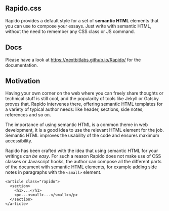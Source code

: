 Rapido.css
----------

Rapido provides a default style for a set of **semantic HTML** elements that you can use to compose your essays. Just write with semantic HTML, without the need to remember any CSS class or JS command.

## Docs

Please have a look at https://nextbitlabs.github.io/Rapido/ for the documentation.

## Motivation

Having your own corner on the web where you can freely share thoughts or technical stuff is still cool, and the popularity of tools like Jekyll or Gatsby proves that. Rapido intervenes there, offering semantic HTML templates for a variety of typical author needs: like header, sections, side notes, references and so on.

The importance of using semantic HTML is a common theme in web development, it is a good idea to use the relevant HTML element for the job. Semantic HTML improves the usability of the code and ensures maximum accessibility.

Rapido has been crafted with the idea that using semantic HTML for your writings *can be easy*. For such a reason Rapido does not make use of CSS classes or Javascript hooks, the author can compose all the different parts of the document with semantic HTML elements, for example adding side notes in paragraphs with the `<small>` element.

```
<article class="rapido">
  <section>
    <h1>...</h1>
    <p>...<small>...</small></p>
  </section>
</article>
```
